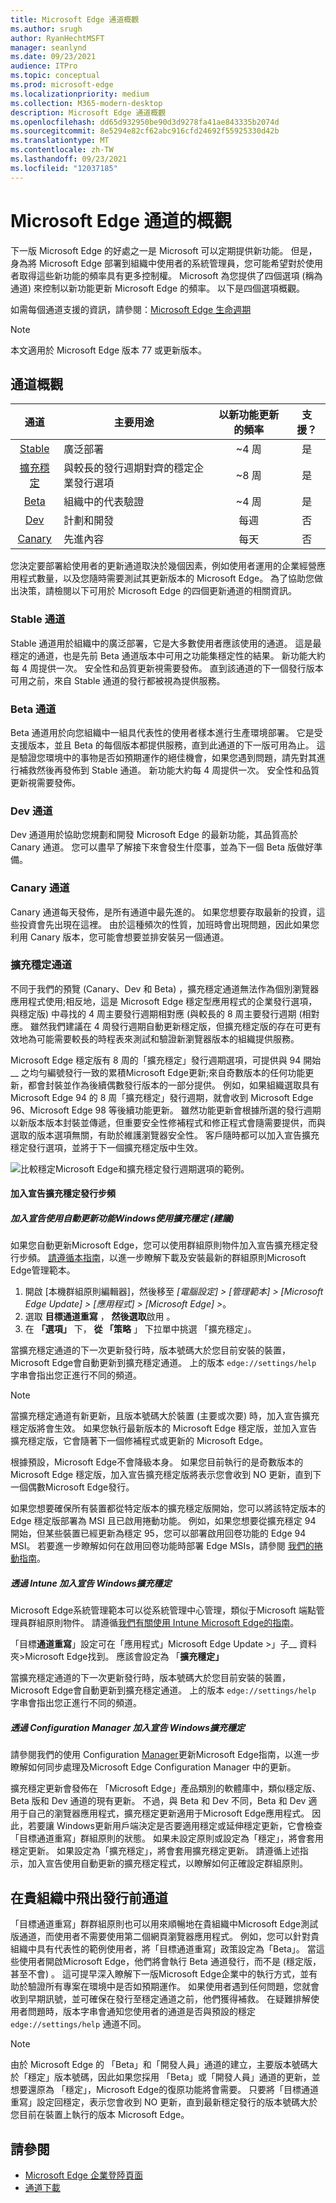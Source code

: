 ```yaml
---
title: Microsoft Edge 通道概觀
ms.author: srugh
author: RyanHechtMSFT
manager: seanlynd
ms.date: 09/23/2021
audience: ITPro
ms.topic: conceptual
ms.prod: microsoft-edge
ms.localizationpriority: medium
ms.collection: M365-modern-desktop
description: Microsoft Edge 通道概觀
ms.openlocfilehash: dd65d932950be90d3d9278fa41ae843335b2074d
ms.sourcegitcommit: 8e5294e82cf62abc916cfd24692f55925330d42b
ms.translationtype: MT
ms.contentlocale: zh-TW
ms.lasthandoff: 09/23/2021
ms.locfileid: "12037185"
---
```

# <a name="overview-of-the-microsoft-edge-channels"></a>Microsoft Edge 通道的概觀

下一版 Microsoft Edge 的好處之一是 Microsoft 可以定期提供新功能。 但是，身為將 Microsoft Edge 部署到組織中使用者的系統管理員，您可能希望對於使用者取得這些新功能的頻率具有更多控制權。 Microsoft 為您提供了四個選項 (稱為通道) 來控制以新功能更新 Microsoft Edge 的頻率。 以下是四個選項概觀。

如需每個通道支援的資訊，請參閱：[Microsoft Edge 生命週期](/deployedge/microsoft-edge-support-lifecycle)
  
> [!NOTE]
> 本文適用於 Microsoft Edge 版本 77 或更新版本。

## <a name="channel-overview"></a>通道概觀

|通道|主要用途|以新功能更新的頻率|支援？|
|:---:|---|:---:|:---:|
|[Stable](#stable-channel)|廣泛部署|~4 周|是|
|[擴充穩定](#extended-stable-channel)|與較長的發行週期對齊的穩定企業發行選項 |~8 周|是|
|[Beta](#beta-channel)|組織中的代表驗證|~4 周|是|
|[Dev](#dev-channel)|計劃和開發|每週|否|
|[Canary](#canary-channel)|先進內容|每天|否|

您決定要部署給使用者的更新通道取決於幾個因素，例如使用者運用的企業經營應用程式數量，以及您隨時需要測試其更新版本的 Microsoft Edge。 為了協助您做出決策，請檢閱以下可用於 Microsoft Edge 的四個更新通道的相關資訊。

### <a name="stable-channel"></a>Stable 通道

Stable 通道用於組織中的廣泛部署，它是大多數使用者應該使用的通道。 這是最穩定的通道，也是先前 Beta 通道版本中可用之功能集穩定性的結果。 新功能大約每 4 周提供一次。 安全性和品質更新視需要發佈。 直到該通道的下一個發行版本可用之前，來自 Stable 通道的發行都被視為提供服務。

### <a name="beta-channel"></a>Beta 通道

Beta 通道用於向您組織中一組具代表性的使用者樣本進行生產環境部署。 它是受支援版本，並且 Beta 的每個版本都提供服務，直到此通道的下一版可用為止。 這是驗證您環境中的事物是否如預期運作的絕佳機會，如果您遇到問題，請先對其進行補救然後再發佈到 Stable 通道。 新功能大約每 4 周提供一次。 安全性和品質更新視需要發佈。

### <a name="dev-channel"></a>Dev 通道

Dev 通道用於協助您規劃和開發 Microsoft Edge 的最新功能，其品質高於 Canary 通道。 您可以盡早了解接下來會發生什麼事，並為下一個 Beta 版做好準備。

### <a name="canary-channel"></a>Canary 通道

Canary 通道每天發佈，是所有通道中最先進的。 如果您想要存取最新的投資，這些投資會先出現在這裡。 由於這種頻次的性質，加班時會出現問題，因此如果您利用 Canary 版本，您可能會想要並排安裝另一個通道。

### <a name="extended-stable-channel"></a>擴充穩定通道

不同于我們的預覽 (Canary、Dev 和 Beta) ，擴充穩定通道無法作為個別瀏覽器應用程式使用;相反地，這是 Microsoft Edge 穩定型應用程式的企業發行選項，與穩定版) 中尋找的 4 周主要發行週期相對應 (與較長的 8 周主要發行週期 (相對應。 雖然我們建議在 4 周發行週期自動更新穩定版，但擴充穩定版的存在可更有效地為可能需要較長的時程表來測試和驗證新瀏覽器版本的組織提供服務。

Microsoft Edge 穩定版有 8 周的「擴充穩定」發行週期選項，可提供與 94 開始__ 之均勻編號發行一致的累積Microsoft Edge更新;來自奇數版本的任何功能更新，都會封裝並作為後續偶數發行版本的一部分提供。 例如，如果組織選取具有 Microsoft Edge 94 的 8 周「擴充穩定」發行週期，就會收到 Microsoft Edge 96、Microsoft Edge 98 等後續功能更新。 雖然功能更新會根據所選的發行週期以新版本版本封裝並傳遞，但重要安全性修補程式和修正程式會隨需要提供，而與選取的版本選項無關，有助於維護瀏覽器安全性。 客戶隨時都可以加入宣告擴充穩定發行選項，並將于下一個擴充穩定版中生效。

![比較穩定Microsoft Edge和擴充穩定發行週期選項的範例。](./media/microsoft-edge-channels/extended-stable-explainer.png)

#### <a name="opting-in-to-the-extended-stable-release-cadence"></a>加入宣告擴充穩定發行步頻

##### <a name="opting-in-to-extended-stable-on-windows-with-automatic-updates-recommended"></a>加入宣告使用自動更新功能Windows使用擴充穩定 (建議) 

如果您自動更新Microsoft Edge，您可以使用群組原則物件加入宣告擴充穩定發行步頻。 [請遵循本指南](/DeployEdge/configure-microsoft-edge#1-download-and-install-the-microsoft-edge-administrative-template)，以進一步瞭解下載及安裝最新的群組原則Microsoft Edge管理範本。

1. 開啟 [本機群組原則編輯器]，然後移至 _[電腦設定] > [管理範本] > [Microsoft Edge Update] > [應用程式] > [Microsoft Edge] >_。
2. 選取 **目標通道重寫** ， **然後選取**啟用 。
3. 在 **「選項」** 下， **從 「策略** 」 下拉單中挑選 「擴充穩定」。

當擴充穩定通道的下一次更新發行時，版本號碼大於您目前安裝的裝置，Microsoft Edge會自動更新到擴充穩定通道。 上的版本 `edge://settings/help` 字串會指出您正進行不同的頻道。

> [!NOTE]
> 當擴充穩定通道有新更新，且版本號碼大於裝置 (主要或次要) 時，加入宣告擴充穩定版將會生效。 如果您執行最新版本的 Microsoft Edge 穩定版，並加入宣告擴充穩定版，它會隨著下一個修補程式或更新的 Microsoft Edge。
>
> 根據預設，Microsoft Edge不會降級本身。 如果您目前執行的是奇數版本的 Microsoft Edge 穩定版，加入宣告擴充穩定版將表示您會收到 NO 更新，直到下一個偶數Microsoft Edge發行。
>
> 如果您想要確保所有裝置都從特定版本的擴充穩定版開始，您可以將該特定版本的 Edge 穩定版部署為 MSI 且已啟用捲動功能。 例如，如果您想要從擴充穩定 94 開始，但某些裝置已經更新為穩定 95，您可以部署啟用回卷功能的 Edge 94 MSI。 若要進一步瞭解如何在啟用回卷功能時部署 Edge MSIs，請參閱 [我們的捲動指南](/DeployEdge/edge-learnmore-rollback)。

##### <a name="opting-in-to-extended-stable-on-windows-via-intune"></a>透過 Intune 加入宣告 Windows擴充穩定

Microsoft Edge系統管理範本可以從系統管理中心管理，類似于Microsoft 端點管理員群組原則物件。 請遵循[我們有關使用 Intune Microsoft Edge的指南](/mem/intune/configuration/administrative-templates-configure-edge)。 

「目標**通道重寫**」設定可在「應用程式」Microsoft Edge Update >」子__ 資料夾>Microsoft Edge找到。 應該會設定為 「**擴充穩定」** 

當擴充穩定通道的下一次更新發行時，版本號碼大於您目前安裝的裝置，Microsoft Edge會自動更新到擴充穩定通道。 上的版本 `edge://settings/help` 字串會指出您正進行不同的頻道。

##### <a name="opting-in-to-extended-stable-on-windows-via-configuration-manager"></a>透過 Configuration Manager 加入宣告 Windows擴充穩定

請參閱我們的使用 Configuration [Manager](/mem/configmgr/apps/deploy-use/deploy-edge#update-microsoft-edge)更新Microsoft Edge指南，以進一步瞭解如何同步處理及Microsoft Edge Configuration Manager 中的更新。

擴充穩定更新會發佈在 「Microsoft Edge」產品類別的軟體庫中，類似穩定版、Beta 版和 Dev 通道的現有更新。 不過，與 Beta 和 Dev 不同，Beta 和 Dev 適用于自己的瀏覽器應用程式，擴充穩定更新適用于Microsoft Edge應用程式。 因此，若要讓 Windows更新用戶端決定是否要適用穩定或延伸穩定更新，它會檢查 「目標通道重寫」群組原則的狀態。 如果未設定原則或設定為「穩定」，將會套用穩定更新。 如果設定為「擴充穩定」，將會套用擴充穩定更新。 請遵循上述指示，加入宣告使用自動更新的擴充穩定程式，以瞭解如何正確設定群組原則。 

## <a name="flighting-pre-release-channels-in-your-organization"></a>在貴組織中飛出發行前通道

「目標通道重寫」群群組原則也可以用來順暢地在貴組織中Microsoft Edge測試版通道，而使用者不需要使用第二個網頁瀏覽器應用程式。 例如，您可以針對貴組織中具有代表性的範例使用者，將「目標通道重寫」政策設定為「Beta」。 當這些使用者開啟Microsoft Edge，他們將會執行 Beta 通道發行，而不是 (穩定版，甚至不會) 。 這可提早深入瞭解下一版Microsoft Edge企業中的執行方式，並有助於驗證所有專案在環境中是否如預期運作。 如果使用者遇到任何問題，您就會收到早期訊號，並可確保在發行至穩定通道之前，他們獲得補救。 在疑難排解使用者問題時，版本字串會通知您使用者的通道是否與預設的穩定 `edge://settings/help` 通道不同。

> [!NOTE]
> 由於 Microsoft Edge 的 「Beta」和「開發人員」通道的建立，主要版本號碼大於「穩定」版本號碼，因此如果您採用 「Beta」或「開發人員」通道的更新，並想要還原為 「穩定」，Microsoft Edge[](/DeployEdge/edge-learnmore-rollback)的復原功能將會需要。 只要將「目標通道重寫」設定回穩定，表示您會收到 NO 更新，直到最新穩定發行的版本號碼大於您目前在裝置上執行的版本 Microsoft Edge。

## <a name="see-also"></a>請參閱

- [Microsoft Edge 企業登陸頁面](https://aka.ms/EdgeEnterprise)
- [通道下載](https://aka.ms/EdgeEnterprise)

